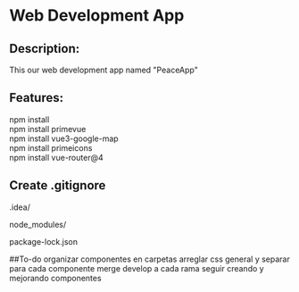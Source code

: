 # Web Development App
## Description:
This our web development app named  "PeaceApp"

## Features:
npm install <br>
npm install primevue <br>
npm install vue3-google-map <br>
npm install primeicons <br>
npm install vue-router@4 <br>

## Create .gitignore
.idea/

node_modules/

package-lock.json

##To-do
organizar componentes en carpetas
arreglar css general y separar para cada componente
merge develop a cada rama
seguir creando y mejorando componentes
